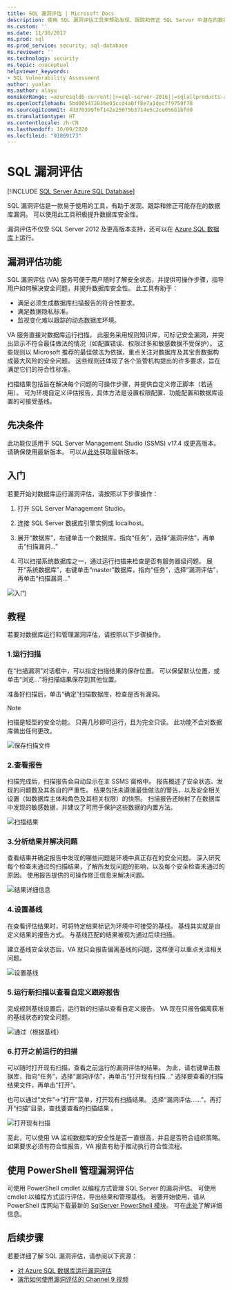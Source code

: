 ```yaml
---
title: SQL 漏洞评估 | Microsoft Docs
description: 使用 SQL 漏洞评估工具来帮助发现、跟踪和修正 SQL Server 中潜在的数据库漏洞。
ms.custom: ''
ms.date: 11/30/2017
ms.prod: sql
ms.prod_service: security, sql-database
ms.reviewer: ''
ms.technology: security
ms.topic: conceptual
helpviewer_keywords:
- SQL Vulnerability Assessment
author: yualan
ms.author: alayu
monikerRange: =azuresqldb-current||>=sql-server-2016||=sqlallproducts-allversions||>=sql-server-linux-2017||=azuresqldb-mi-current
ms.openlocfilehash: 5bd005472036e01ccd4a0ff8e7a1dec7f9759f78
ms.sourcegitcommit: 4d370399f6f142e25075b3714e5c2ce056b1bfd0
ms.translationtype: HT
ms.contentlocale: zh-CN
ms.lasthandoff: 10/09/2020
ms.locfileid: "91869173"
---
```

# <a name="sql-vulnerability-assessment"></a>SQL 漏洞评估

[!INCLUDE [SQL Server Azure SQL Database](../../includes/applies-to-version/sql-asdb.md)]

SQL 漏洞评估是一款易于使用的工具，有助于发现、跟踪和修正可能存在的数据库漏洞。 可以使用此工具积极提升数据库安全性。

漏洞评估不仅受 SQL Server 2012 及更高版本支持，还可以在 [Azure SQL 数据库](/azure/sql-database/sql-vulnerability-assessment)上运行。

## <a name="vulnerability-assessment-features"></a>漏洞评估功能
SQL 漏洞评估 (VA) 服务可便于用户随时了解安全状态，并提供可操作步骤，指导用户如何解决安全问题，并提升数据库安全性。 此工具有助于：
- 满足必须生成数据库扫描报告的符合性要求。 
- 满足数据隐私标准。
- 监视变化难以跟踪的动态数据库环境。

VA 服务直接对数据库运行扫描。 此服务采用规则知识库，可标记安全漏洞，并突出显示不符合最佳做法的情况（如配置错误、权限过多和敏感数据不受保护）。 这些规则以 Microsoft 推荐的最佳做法为依据，重点关注对数据库及其宝贵数据构成最大风险的安全问题。 这些规则还体现了各个监管机构提出的许多要求，旨在满足它们的符合性标准。

扫描结果包括旨在解决每个问题的可操作步骤，并提供自定义修正脚本（若适用）。 可为环境自定义评估报告，具体方法是设置权限配置、功能配置和数据库设置的可接受基线。 

## <a name="prerequisites"></a>先决条件
此功能仅适用于 SQL Server Management Studio (SSMS) v17.4 或更高版本。 请确保使用最新版本。 可以从[此处](../../ssms/download-sql-server-management-studio-ssms.md)获取最新版本。

## <a name="getting-started"></a>入门
若要开始对数据库运行漏洞评估，请按照以下步骤操作：
   1.   打开 SQL Server Management Studio。

   2.   连接 SQL Server 数据库引擎实例或 localhost。

   3.   展开“数据库”，右键单击一个数据库，指向“任务”，选择“漏洞评估”，再单击“扫描漏洞...”   

   4.   可以扫描系统数据库之一，通过运行扫描来检查是否有服务器级问题。 展开“系统数据库”，右键单击“master”数据库，指向“任务”，选择“漏洞评估”，再单击“扫描漏洞...”    

   ![入门](media/sql-vulnerability-assessment/1-SSMSGetStarted.png)

## <a name="tutorial"></a>教程
若要对数据库运行和管理漏洞评估，请按照以下步骤操作。

### <a name="1-run-a-scan"></a>1.运行扫描

在“扫描漏洞”对话框中，可以指定扫描结果的保存位置。 可以保留默认位置，或单击“浏览...”将扫描结果保存到其他位置。

准备好扫描后，单击“确定”扫描数据库，检查是否有漏洞。

  > [!NOTE]   
  > 扫描是轻型的安全功能。 只需几秒即可运行，且为完全只读。 此功能不会对数据库做出任何更改。

![保存扫描文件](media/sql-vulnerability-assessment/2-ssmssavescanfile.png)

### <a name="2-view-the-report"></a>2.查看报告

扫描完成后，扫描报告会自动显示在主 SSMS 窗格中。 报告概述了安全状态、发现的问题数及其各自的严重性。 结果包括未遵循最佳做法的警告，以及安全相关设置（如数据库主体和角色及其相关权限）的快照。 扫描报告还映射了在数据库中发现的敏感数据，并建议了可用于保护这些数据的内置方法。

![扫描结果](media/sql-vulnerability-assessment/3-ssmsscanresults.png)

### <a name="3-analyze-the-results-and-resolve-issues"></a>3.分析结果并解决问题

查看结果并确定报告中发现的哪些问题是环境中真正存在的安全问题。 深入研究每个检查未通过的扫描结果，了解所发现问题的影响，以及每个安全检查未通过的原因。 使用报告提供的可操作修正信息来解决问题。

![结果详细信息](media/sql-vulnerability-assessment/4-ssmsresultdetails.png)

### <a name="4-set-your-baseline"></a>4.设置基线

在查看评估结果时，可将特定结果标记为环境中可接受的基线。 基线其实就是自定义结果的报告方式。 与基线匹配的结果被视为通过后续扫描。 

建立基线安全状态后，VA 就只会报告偏离基线的问题，这样便可以重点关注相关问题。

![设置基线](media/sql-vulnerability-assessment/5-ssmssetbaseline.png)

### <a name="5-run-a-new-scan-to-see-your-customized-tracking-report"></a>5.运行新扫描以查看自定义跟踪报告

完成规则基线设置后，运行新的扫描以查看自定义报告。 VA 现在只报告偏离获准的基线状态的安全问题。

![通过（根据基线）](media/sql-vulnerability-assessment/6-ssmspassperbaseline.png)

### <a name="6-open-a-previously-run-scan"></a>6.打开之前运行的扫描

可以随时打开现有扫描，查看之前运行的漏洞评估的结果。 为此，请右键单击数据库，指向“任务”，选择“漏洞评估”，再单击“打开现有扫描...”  选择要查看的扫描结果文件，再单击“打开”。 

也可以通过“文件”->“打开”菜单，打开现有扫描结果。 选择“漏洞评估……”，再打开“扫描”目录，查找要查看的扫描结果 。

![打开现有扫描](media/sql-vulnerability-assessment/7-ssmsopenexistingscan.png)

至此，可以使用 VA 监视数据库的安全性是否一直很高，并且是否符合组织策略。 如果要求必须有符合性报告，VA 报告有助于推动执行符合性流程。

## <a name="manage-vulnerability-assessments-using-powershell"></a>使用 PowerShell 管理漏洞评估
可使用 PowerShell cmdlet 以编程方式管理 SQL Server 的漏洞评估。 可使用 cmdlet 以编程方式运行评估，导出结果和管理基线。
若要开始使用，请从 PowerShell 库网站下载最新的 [SqlServer PowerShell 模块](https://www.powershellgallery.com/packages/SqlServer/)。 可在[此处](/archive/blogs/sqlsecurity/powershell-cmdlets-for-managing-sql-vulnerability-assessments)了解详细信息。

## <a name="next-steps"></a>后续步骤
若要详细了解 SQL 漏洞评估，请参阅以下资源：
- [对 Azure SQL 数据库运行漏洞评估](/azure/sql-database/sql-vulnerability-assessment) 
- [演示如何使用漏洞评估的 Channel 9 视频](https://channel9.msdn.com/Shows/Data-Exposed/Track-and-remediate-potential-database-vulnerabilities-with-SQL-Vulnerability-Assessment)



